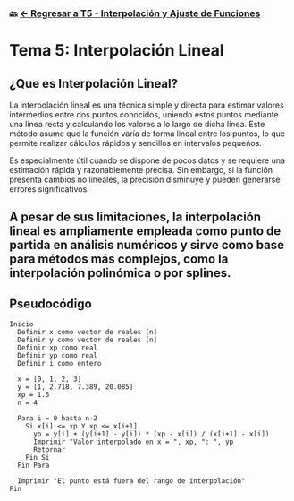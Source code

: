 ### 🔙 [← Regresar a T5 - Interpolación y Ajuste de Funciones](https://github.com/ANTONY2812/M-todosNum-ricosLalo/tree/main/T5%20-%20Interpolaci%C3%B3n%20y%20Ajuste%20de%20Funciones)

#   Tema 5: Interpolación Lineal

## ¿Que es Interpolación Lineal?

La interpolación lineal es una técnica simple y directa para estimar valores intermedios entre dos puntos conocidos, uniendo estos puntos mediante una línea recta y calculando los valores a lo largo de dicha línea. Este método asume que la función varía de forma lineal entre los puntos, lo que permite realizar cálculos rápidos y sencillos en intervalos pequeños.

Es especialmente útil cuando se dispone de pocos datos y se requiere una estimación rápida y razonablemente precisa. Sin embargo, si la función presenta cambios no lineales, la precisión disminuye y pueden generarse errores significativos.

A pesar de sus limitaciones, la interpolación lineal es ampliamente empleada como punto de partida en análisis numéricos y sirve como base para métodos más complejos, como la interpolación polinómica o por splines.
---


##  Pseudocódigo

```plaintext
Inicio
  Definir x como vector de reales [n]
  Definir y como vector de reales [n]
  Definir xp como real
  Definir yp como real
  Definir i como entero

  x = [0, 1, 2, 3]
  y = [1, 2.718, 7.389, 20.085]
  xp = 1.5
  n = 4

  Para i = 0 hasta n-2
    Si x[i] <= xp Y xp <= x[i+1]
      yp = y[i] + (y[i+1] - y[i]) * (xp - x[i]) / (x[i+1] - x[i])
      Imprimir "Valor interpolado en x = ", xp, ": ", yp
      Retornar
    Fin Si
  Fin Para

  Imprimir "El punto está fuera del rango de interpolación"
Fin
```
